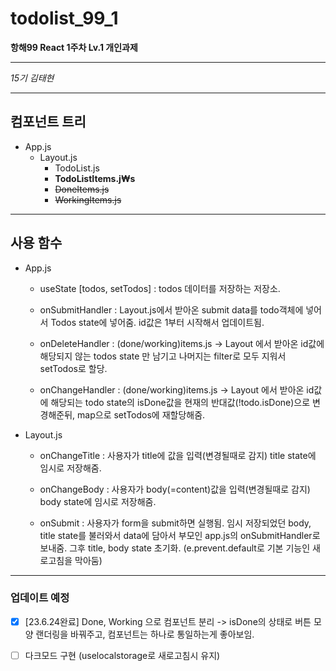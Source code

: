 # todolist_99_1

**항해99 React 1주차 Lv.1 개인과제**

---

_15기 김태현_

---

## 컴포넌트 트리

- App.js
  - Layout.js
    - TodoList.js
    - __TodoListItems.j₩s__
    - ~~DoneItems.js~~
    - ~~WorkingItems.js~~ 

---

## 사용 함수

- App.js

  - useState [todos, setTodos] : todos 데이터를 저장하는 저장소.

  - onSubmitHandler : Layout.js에서 받아온 submit data를 todo객체에 넣어서 Todos state에 넣어줌. id값은 1부터 시작해서 업데이트됨.

  - onDeleteHandler : (done/working)items.js -> Layout 에서 받아온 id값에 해당되지 않는 todos state 만 남기고 나머지는 filter로 모두 지워서 setTodos로 할당.

  - onChangeHandler : (done/working)items.js -> Layout 에서 받아온 id값에 해당되는 todo state의 isDone값을 현재의 반대값(!todo.isDone)으로 변경해준뒤, map으로 setTodos에 재할당해줌.

- Layout.js

  - onChangeTitle : 사용자가 title에 값을 입력(변경될때로 감지) title state에 임시로 저장해줌.

  - onChangeBody : 사용자가 body(=content)값을 입력(변경될때로 감지) body state에 임시로 저장해줌.

  - onSubmit : 사용자가 form을 submit하면 실행됨. 임시 저장되었던 body, title state를 불러와서 data에 담아서 부모인 app.js의 onSubmitHandler로 보내줌. 그후 title, body state 초기화. (e.prevent.default로 기본 기능인 새로고침을 막아둠)

---

### 업데이트 예정

- [x] [23.6.24완료] Done, Working 으로 컴포넌트 분리 -> isDone의 상태로 버튼 모양 랜더링을 바꿔주고, 컴포넌트는 하나로 통일하는게 좋아보임.

- [ ] 다크모드 구현 (uselocalstorage로 새로고침시 유지)
